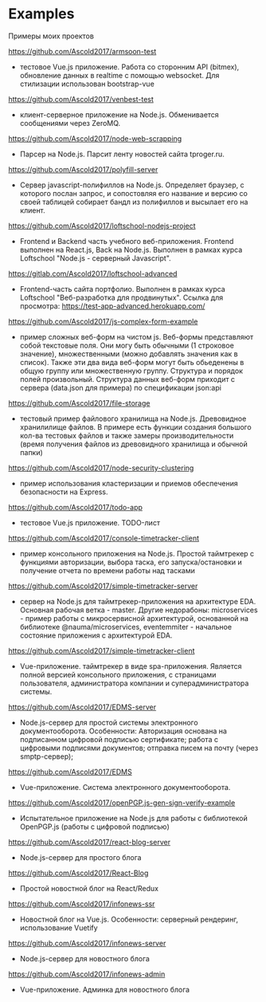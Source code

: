 # Examples
Примеры моих проектов

https://github.com/Ascold2017/armsoon-test
- тестовое Vue.js приложение. Работа со сторонним API (bitmex), обновление данных в realtime с помощью websocket. Для стилизации использован bootstrap-vue

https://github.com/Ascold2017/venbest-test
- клиент-серверное приложение на Node.js. Обменивается сообщениями через ZeroMQ.

https://github.com/Ascold2017/node-web-scrapping
- Парсер на Node.js. Парсит ленту новостей сайта tproger.ru.

https://github.com/Ascold2017/polyfill-server
- Сервер javascript-полифиллов на Node.js. Определяет браузер, с которого послан запрос, и сопостовляя его название и версию со своей таблицей собирает бандл из полифиллов и высылает его на клиент.

https://github.com/Ascold2017/loftschool-nodejs-project
- Frontend и Backend часть учебного веб-приложения. Frontend выполнен на React.js, Back на Node.js. Выполнен в рамках курса Loftschool "Node.js - серверный Javascript".

https://gitlab.com/Ascold2017/loftschool-advanced
- Frontend-часть сайта портфолио. Выполнен в рамках курса Loftschool "Веб-разработка для продвинутых". Ссылка для просмотра: https://test-app-advanced.herokuapp.com/

https://github.com/Ascold2017/js-complex-form-example
- пример сложных веб-форм на чистом js. Веб-формы представляют собой текстовые поля. Они могу быть обычными (1 строковое значение), множественными (можно добавлять значения как в список). Также эти два вида веб-форм могут быть обьеденены в общую группу или множественную группу. Структура и порядок полей произвольный. Структура данных веб-форм приходит с сервера (data.json для примера) по спецификации json:api

https://github.com/Ascold2017/file-storage
- тестовый пример файлового хранилища на Node.js. Древовидное хранилилище файлов. В примере есть функции создания большого кол-ва тестовых файлов и также замеры производительности (время получения файлов из древовидного хранилища и обычной папки)

https://github.com/Ascold2017/node-security-clustering
- пример использования кластеризации и приемов обеспечения безопасности на Express.

https://github.com/Ascold2017/todo-app
- тестовое Vue.js приложение. TODO-лист

https://github.com/Ascold2017/console-timetracker-client
- пример консольного приложения на Node.js. Простой таймтрекер с функциями авторизации, выбора таска, его запуска/остановки и получение отчета по времени работы над тасками

https://github.com/Ascold2017/simple-timetracker-server
- сервер на Node.js для таймтрекер-приложения на архитектуре EDA. Основная рабочая ветка - master. Другие недорабоны:
  microservices - пример работы с микросервисной архитектурой, основанной на библиотеке @nauma/microservices,
  eventemmiter - начальное состояние приложения с архитектурой EDA.
 
 https://github.com/Ascold2017/simple-timetracker-client
 - Vue-приложение. таймтрекер в виде spa-приложения. Является полной версией консольного приложения, с страницами пользователя, администратора компании и суперадминистратора системы.
 
 https://github.com/Ascold2017/EDMS-server
 - Node.js-сервер для простой системы электронного документооборота. Особенности:
 Авторизация основана на подписанном цифровой подписью сертификате;
 работа с цифровыми подписями документов;
 отправка писем на почту (через smptp-сервер);
 
 https://github.com/Ascold2017/EDMS
 - Vue-приложение. Система электронного документооборота.

https://github.com/Ascold2017/openPGP.js-gen-sign-verify-example
- Испытательное приложение на Node.js для работы с библиотекой OpenPGP.js (работы с цифровой подписью)

https://github.com/Ascold2017/react-blog-server
- Node.js-сервер для простого блога

https://github.com/Ascold2017/React-Blog
- Простой новостной блог на React/Redux

https://github.com/Ascold2017/infonews-ssr
- Новостной блог на Vue.js. Особенности: серверный рендеринг, использование Vuetify

https://github.com/Ascold2017/infonews-server
- Node.js-сервер для новостного блога

https://github.com/Ascold2017/infonews-admin
- Vue-приложение. Админка для новостного блога
